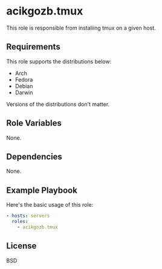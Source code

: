 # acikgozb.tmux

This role is responsible from instaliing tmux on a given host.

## Requirements

This role supports the distributions below:

- Arch
- Fedora
- Debian
- Darwin

Versions of the distributions don't matter.

## Role Variables

None.

## Dependencies

None.

## Example Playbook

Here's the basic usage of this role:

```yml
- hosts: servers
  roles:
    - acikgozb.tmux
```

## License

BSD
